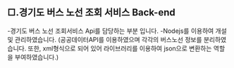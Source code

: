 ## □.경기도 버스 노선 조회 서비스 Back-end

-경기도 버스 노선 조회서비스 Api를 담당하는 부분 입니다.
-Nodejs를 이용하여 개설 및 관리하였습니다.
(공공데이터API를 이용하였으며 각각의 버스노선 정보를 분리하였습니다. 또한, xml형식으로 되어 있어 라이브러리를 이용하여
json으로 변환하는 역할을 부여하였습니다.)
